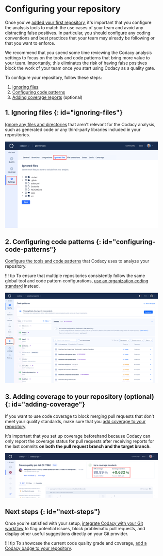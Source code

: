 # Configuring your repository

<!--TODO
    - Edit the intro, merging the available info
    - Don't forget to mention coverage as well
-->
Once you've [added your first repository](codacy-quickstart.md), it's important that you configure the analysis tools to match the use cases of your team and avoid any distracting false positives. In particular, you should configure any coding conventions and best practices that your team may already be following or that you want to enforce.

We recommend that you spend some time reviewing the Codacy analysis settings to focus on the tools and code patterns that bring more value to your team. Importantly, this eliminates the risk of having false positives block the work of your team once you start using Codacy as a quality gate.

To configure your repository, follow these steps:

1.  [Ignoring files](#ignoring-files)
1.  [Configuring code patterns](#configuring-code-patterns)
1.  [Adding coverage reports](#adding-coverage) (optional)

## 1. Ignoring files {: id="ignoring-files"}

[Ignore any files and directories](../../repositories-configure/ignoring-files.md) that aren't relevant for the Codacy analysis, such as generated code or any third-party libraries included in your repositories.

![Ignoring files](../../repositories-configure/images/ignored-files.png)

## 2. Configuring code patterns {: id="configuring-code-patterns"}

[Configure the tools and code patterns](../../repositories-configure/configuring-code-patterns.md) that Codacy uses to analyze your repository.

!!! tip
    To ensure that multiple repositories consistently follow the same global tool and code pattern configurations, [use an organization coding standard](../../organizations/using-a-coding-standard.md) instead.

![Configuring the tools and code patterns](../../repositories-configure/images/code-patterns.png)

## 3. Adding coverage to your repository (optional) {: id="adding-coverage"}

If you want to use code coverage to block merging pull requests that don't meet your quality standards, make sure that you [add coverage to your repository](../../coverage-reporter/index.md).

It's important that you set up coverage beforehand because Codacy can only report the coverage status for pull requests after receiving reports for the last commits **on both the pull request branch and the target branch**.

![Adding coverage to your repository](../../coverage-reporter/images/coverage-codacy-ui.png)

## Next steps {: id="next-steps"}

Once you’re satisfied with your setup, [integrate Codacy with your Git workflow](integrating-codacy-with-your-git-workflow.md) to flag potential issues, block problematic pull requests, and display other useful suggestions directly on your Git provider.

!!! tip
    To showcase the current code quality grade and coverage, [add a Codacy badge to your repository](adding-a-codacy-badge.md).
